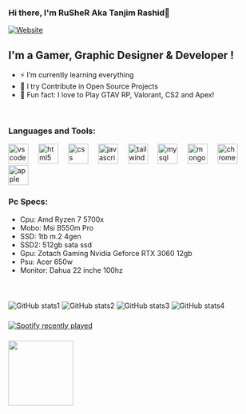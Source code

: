 ### Hi there, I'm RuSheR Aka Tanjim Rashid👋

[![Website](https://img.shields.io/website?label=Contact&style=for-the-badge&url=https%3A%2F%2Ffb.com/ALFAMAS)](https://tanjim.freewebhostmost.com/)

## I'm a Gamer, Graphic Designer & Developer !

- ⚡ I’m currently learning everything
- 🥅 I try Contribute in Open Source Projects
- 🌱 Fun fact: I love to Play GTAV RP, Valorant, CS2 and Apex!
<br />

### Languages and Tools:


<div align="left">
  <img src="https://cdn.jsdelivr.net/gh/devicons/devicon/icons/vscode/vscode-original.svg" height="40" alt="vscode logo"  />
  <img width="12" />
  <img src="https://cdn.jsdelivr.net/gh/devicons/devicon/icons/html5/html5-original.svg" height="40" alt="html5 logo"  />
  <img width="12" />
  <img src="https://cdn.jsdelivr.net/gh/devicons/devicon/icons/css3/css3-original.svg" height="40" alt="css logo"  />
  <img width="12" />
  <img src="https://cdn.jsdelivr.net/gh/devicons/devicon/icons/javascript/javascript-original.svg" height="40" alt="javascript logo"  />
  <img width="12" />
  <img src="https://cdn.jsdelivr.net/gh/devicons/devicon/icons/tailwindcss/tailwindcss-original-wordmark.svg" height="40" alt="tailwindcss logo"  />
  <img width="12" />
  <img src="https://cdn.jsdelivr.net/gh/devicons/devicon/icons/mysql/mysql-original.svg" height="40" alt="mysql logo"  />
  <img width="12" />
  <img src="https://cdn.jsdelivr.net/gh/devicons/devicon/icons/mongodb/mongodb-original.svg" height="40" alt="mongodb logo"  />
  <img width="12" />
  <img src="https://cdn.jsdelivr.net/gh/devicons/devicon/icons/chrome/chrome-original.svg" height="40" alt="chrome logo"  />
  <img width="12" />
  <img src="https://cdn.jsdelivr.net/gh/devicons/devicon/icons/apple/apple-original.svg" height="40" alt="apple logo"  />
</div>

### Pc Specs:

- Cpu: Amd Ryzen 7 5700x
- Mobo: Msi B550m Pro
- SSD: 1tb m.2 4gen
- SSD2: 512gb sata ssd
- Gpu: Zotach Gaming Nvidia Geforce RTX 3060 12gb
- Psu: Acer 650w 
- Monitor: Dahua 22 inche 100hz
<br />

###

![GitHub stats1](https://github-readme-stats.vercel.app/api?username=ALFAMAS&show_icons=true&theme=tokyonight&hide_border=false&include_all_commits=true&count_private=true)
![GitHub stats2](https://github-profile-trophy.vercel.app/?username=ALFAMAS&theme=darkhub&no-frame=false&no-bg=true&margin-w=4)
![GitHub stats3](https://github-readme-stats.vercel.app/api/top-langs/?username=ALFAMAS&theme=react&hide_border=false&include_all_commits=false&count_private=false&layout=compact)
![GitHub stats4](https://github-readme-streak-stats.herokuapp.com/?user=ALFAMAS&theme=react&hide_border=false)

###

<div align="left">
  <a href="https://open.spotify.com/user/3155kaqjimqgvi2unv74jqrzct4e">
    <img src="https://spotify-recently-played-readme.vercel.app/api?user=3155kaqjimqgvi2unv74jqrzct4e&count=3&unique=false" alt="Spotify recently played"  />
  </a>
</div>

###

<div align="left">
  <img height="130" src="https://i.pinimg.com/originals/06/66/9d/06669d0af1213c9577e65a5a83666bf9.gif"  />
</div>

###
